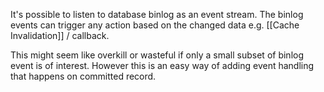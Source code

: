 
It's possible to listen to database binlog as an event stream.
The binlog events can trigger any action based on the changed data e.g. [[Cache Invalidation]] / callback.

This might seem like overkill or wasteful if only a small subset of binlog event is of interest.
However this is an easy way of adding event handling that happens on committed record.
